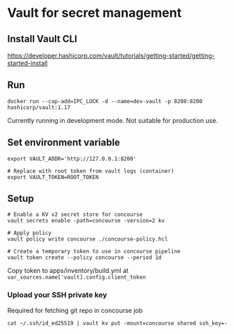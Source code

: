 # Vault for secret management

## Install Vault CLI

https://developer.hashicorp.com/vault/tutorials/getting-started/getting-started-install

## Run

```
docker run --cap-add=IPC_LOCK -d --name=dev-vault -p 8200:8200 hashicorp/vault:1.17
```

Currently running in development mode. Not suitable for production use.

## Set environment variable

```
export VAULT_ADDR='http://127.0.0.1:8200'

# Replace with root token from vault logs (container)
export VAULT_TOKEN=ROOT_TOKEN
```

## Setup

```
# Enable a KV v2 secret store for concourse
vault secrets enable -path=concourse -version=2 kv

# Apply policy
vault policy write concourse ./concourse-policy.hcl

# Create a temporary token to use in concourse pipeline
vault token create --policy concourse --period 1d

```
Copy token to apps/inventory/build.yml at `var_sources.name['vault].config.client_token`

### Upload your SSH private key
Required for fetching git repo in concourse job

```
cat ~/.ssh/id_ed25519 | vault kv put -mount=concourse shared ssh_key=-
```
